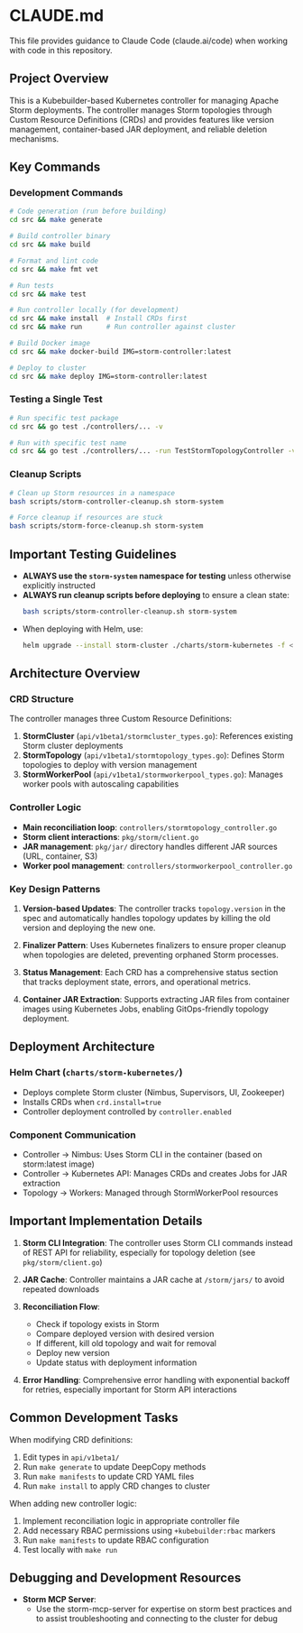 # CLAUDE.md

This file provides guidance to Claude Code (claude.ai/code) when working with code in this repository.

## Project Overview

This is a Kubebuilder-based Kubernetes controller for managing Apache Storm deployments. The controller manages Storm topologies through Custom Resource Definitions (CRDs) and provides features like version management, container-based JAR deployment, and reliable deletion mechanisms.

## Key Commands

### Development Commands

```bash
# Code generation (run before building)
cd src && make generate

# Build controller binary
cd src && make build

# Format and lint code
cd src && make fmt vet

# Run tests
cd src && make test

# Run controller locally (for development)
cd src && make install  # Install CRDs first
cd src && make run      # Run controller against cluster

# Build Docker image
cd src && make docker-build IMG=storm-controller:latest

# Deploy to cluster
cd src && make deploy IMG=storm-controller:latest
```

### Testing a Single Test
```bash
# Run specific test package
cd src && go test ./controllers/... -v

# Run with specific test name
cd src && go test ./controllers/... -run TestStormTopologyController -v
```

### Cleanup Scripts
```bash
# Clean up Storm resources in a namespace
bash scripts/storm-controller-cleanup.sh storm-system

# Force cleanup if resources are stuck
bash scripts/storm-force-cleanup.sh storm-system
```

## Important Testing Guidelines

- **ALWAYS use the `storm-system` namespace for testing** unless otherwise explicitly instructed
- **ALWAYS run cleanup scripts before deploying** to ensure a clean state:
  ```bash
  bash scripts/storm-controller-cleanup.sh storm-system
  ```
- When deploying with Helm, use:
  ```bash
  helm upgrade --install storm-cluster ./charts/storm-kubernetes -f <values-file> --namespace storm-system --create-namespace
  ```

## Architecture Overview

### CRD Structure
The controller manages three Custom Resource Definitions:

1. **StormCluster** (`api/v1beta1/stormcluster_types.go`): References existing Storm cluster deployments
2. **StormTopology** (`api/v1beta1/stormtopology_types.go`): Defines Storm topologies to deploy with version management
3. **StormWorkerPool** (`api/v1beta1/stormworkerpool_types.go`): Manages worker pools with autoscaling capabilities

### Controller Logic
- **Main reconciliation loop**: `controllers/stormtopology_controller.go`
- **Storm client interactions**: `pkg/storm/client.go`
- **JAR management**: `pkg/jar/` directory handles different JAR sources (URL, container, S3)
- **Worker pool management**: `controllers/stormworkerpool_controller.go`

### Key Design Patterns

1. **Version-based Updates**: The controller tracks `topology.version` in the spec and automatically handles topology updates by killing the old version and deploying the new one.

2. **Finalizer Pattern**: Uses Kubernetes finalizers to ensure proper cleanup when topologies are deleted, preventing orphaned Storm processes.

3. **Status Management**: Each CRD has a comprehensive status section that tracks deployment state, errors, and operational metrics.

4. **Container JAR Extraction**: Supports extracting JAR files from container images using Kubernetes Jobs, enabling GitOps-friendly topology deployment.

## Deployment Architecture

### Helm Chart (`charts/storm-kubernetes/`)
- Deploys complete Storm cluster (Nimbus, Supervisors, UI, Zookeeper)
- Installs CRDs when `crd.install=true`
- Controller deployment controlled by `controller.enabled`

### Component Communication
- Controller → Nimbus: Uses Storm CLI in the container (based on storm:latest image)
- Controller → Kubernetes API: Manages CRDs and creates Jobs for JAR extraction
- Topology → Workers: Managed through StormWorkerPool resources

## Important Implementation Details

1. **Storm CLI Integration**: The controller uses Storm CLI commands instead of REST API for reliability, especially for topology deletion (see `pkg/storm/client.go`)

2. **JAR Cache**: Controller maintains a JAR cache at `/storm/jars/` to avoid repeated downloads

3. **Reconciliation Flow**:
   - Check if topology exists in Storm
   - Compare deployed version with desired version
   - If different, kill old topology and wait for removal
   - Deploy new version
   - Update status with deployment information

4. **Error Handling**: Comprehensive error handling with exponential backoff for retries, especially important for Storm API interactions

## Common Development Tasks

When modifying CRD definitions:
1. Edit types in `api/v1beta1/`
2. Run `make generate` to update DeepCopy methods
3. Run `make manifests` to update CRD YAML files
4. Run `make install` to apply CRD changes to cluster

When adding new controller logic:
1. Implement reconciliation logic in appropriate controller file
2. Add necessary RBAC permissions using `+kubebuilder:rbac` markers
3. Run `make manifests` to update RBAC configuration
4. Test locally with `make run`

## Debugging and Development Resources

- **Storm MCP Server**:
  - Use the storm-mcp-server for expertise on storm best practices and to assist troubleshooting and connecting to the cluster for debug